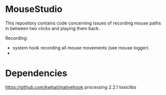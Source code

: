 MouseStudio
===========

This repository contains code concerning issues of recording mouse paths in between two clicks and playing them back.

Recording:
- system hook recording all mouse movements (see mouse logger)
- 

# Dependencies
https://github.com/kwhat/jnativehook
processing 2.2.1
toxiclibs
